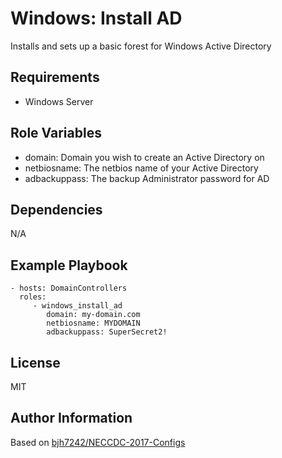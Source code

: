 Windows: Install AD
=========

Installs and sets up a basic forest for Windows Active Directory

Requirements
------------

* Windows Server

Role Variables
--------------

* domain: Domain you wish to create an Active Directory on
* netbiosname: The netbios name of your Active Directory
* adbackuppass: The backup Administrator password for AD

Dependencies
------------

N/A

Example Playbook
----------------

```
- hosts: DomainControllers
  roles:
     - windows_install_ad
     	domain: my-domain.com
     	netbiosname: MYDOMAIN
     	adbackuppass: SuperSecret2!
```

License
-------

MIT

Author Information
------------------

Based on [bjh7242/NECCDC-2017-Configs](https://github.com/bjh7242/NECCDC-2017-Configs)
